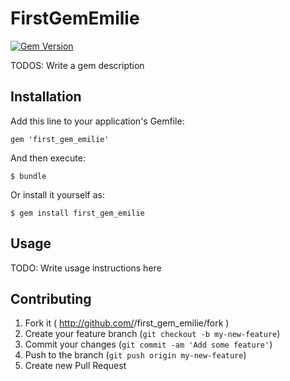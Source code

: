 # FirstGemEmilie

[![Gem Version](https://badge.fury.io/rb/first_gem_emilie.png)](http://badge.fury.io/rb/first_gem_emilie)

TODOS: Write a gem description

## Installation

Add this line to your application's Gemfile:

    gem 'first_gem_emilie'

And then execute:

    $ bundle

Or install it yourself as:

    $ gem install first_gem_emilie

## Usage

TODO: Write usage instructions here

## Contributing

1. Fork it ( http://github.com/<my-github-username>/first_gem_emilie/fork )
2. Create your feature branch (`git checkout -b my-new-feature`)
3. Commit your changes (`git commit -am 'Add some feature'`)
4. Push to the branch (`git push origin my-new-feature`)
5. Create new Pull Request
